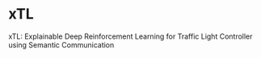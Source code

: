 # xTL
xTL: Explainable Deep Reinforcement Learning for Traffic Light Controller using Semantic Communication
